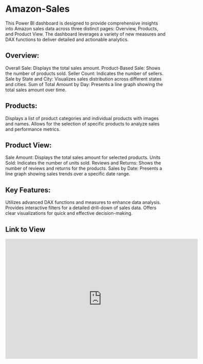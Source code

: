 # Amazon-Sales
This Power BI dashboard is designed to provide comprehensive insights into Amazon sales data across three distinct pages: Overview, Products, and Product View. The dashboard leverages a variety of new measures and DAX functions to deliver detailed and actionable analytics.

## Overview:
Overall Sale: Displays the total sales amount.
Product-Based Sale: Shows the number of products sold.
Seller Count: Indicates the number of sellers.
Sale by State and City: Visualizes sales distribution across different states and cities.
Sum of Total Amount by Day: Presents a line graph showing the total sales amount over time.

## Products:
Displays a list of product categories and individual products with images and names.
Allows for the selection of specific products to analyze sales and performance metrics.

## Product View:
Sale Amount: Displays the total sales amount for selected products.
Units Sold: Indicates the number of units sold.
Reviews and Returns: Shows the number of reviews and returns for the products.
Sales by Date: Presents a line graph showing sales trends over a specific date range.

## Key Features:
Utilizes advanced DAX functions and measures to enhance data analysis.
Provides interactive filters for a detailed drill-down of sales data.
Offers clear visualizations for quick and effective decision-making.

## Link to View
<div style="width: 100%; height: 800px;">
  <iframe title="Amazon_Sales_Dashboard" width="600" height="373.5" src="https://app.powerbi.com/view?r=eyJrIjoiMjg5YTRkYWMtZTljMS00NWQyLThkNzctZTM1ZTFkYjZmMWMyIiwidCI6ImE4ZWVjMjgxLWFhYTMtNGRhZS1hYzliLTlhMzk4YjkyMTVlNyIsImMiOjN9" frameborder="0" allowFullScreen="true"></iframe>
</div>
